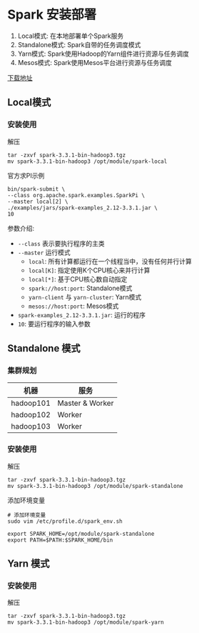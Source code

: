 # Spark 安装部署

1. Local模式: 在本地部署单个Spark服务
2. Standalone模式: Spark自带的任务调度模式
3. Yarn模式: Spark使用Hadoop的Yarn组件进行资源与任务调度
4. Mesos模式: Spark使用Mesos平台进行资源与任务调度

[下载地址](https://spark.apache.org/downloads.html)

## Local模式

### 安装使用

解压

```shell
tar -zxvf spark-3.3.1-bin-hadoop3.tgz
mv spark-3.3.1-bin-hadoop3 /opt/module/spark-local
```

官方求PI示例

```shell
bin/spark-submit \
--class org.apache.spark.examples.SparkPi \
--master local[2] \
./examples/jars/spark-examples_2.12-3.3.1.jar \
10
```

参数介绍:

- `--class` 表示要执行程序的主类
- `--master` 运行模式
    - `local`: 所有计算都运行在一个线程当中，没有任何并行计算
    - `local[K]`: 指定使用K个CPU核心来并行计算
    - `local[*]`: 基于CPU核心数自动指定
    - `spark://host:port`: Standalone模式
    - `yarn-client` 与 `yarn-cluster`: Yarn模式
    - `mesos://host:port`: Mesos模式
- `spark-examples_2.12-3.3.1.jar`: 运行的程序
- `10`: 要运行程序的输入参数

## Standalone 模式

### 集群规划

| 机器        | 服务              |
|-----------|-----------------|
| hadoop101 | Master & Worker |
| hadoop102 | Worker          |
| hadoop103 | Worker          |

### 安装使用
解压  
```shell
tar -zxvf spark-3.3.1-bin-hadoop3.tgz
mv spark-3.3.1-bin-hadoop3 /opt/module/spark-standalone
```
添加环境变量
```shell
# 添加环境变量
sudo vim /etc/profile.d/spark_env.sh

export SPARK_HOME=/opt/module/spark-standalone
export PATH=$PATH:$SPARK_HOME/bin
```

## Yarn 模式

### 安装使用
解压  
```shell
tar -zxvf spark-3.3.1-bin-hadoop3.tgz
mv spark-3.3.1-bin-hadoop3 /opt/module/spark-yarn
```